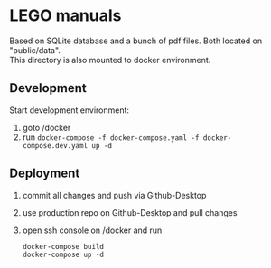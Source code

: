 # LEGO manuals
Based on SQLite database and a bunch of pdf files. Both located on "public/data".\
This directory is also mounted to docker environment.

## Development
Start development environment:
1) goto /docker
2) run `docker-compose -f docker-compose.yaml -f docker-compose.dev.yaml up -d`

## Deployment
1) commit all changes and push via Github-Desktop
2) use production repo on Github-Desktop and pull changes
3) open ssh console on /docker and run
    
       docker-compose build
       docker-compose up -d
